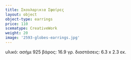 ```yaml
---
title: Σκουλαρικια Σφαίρες
layout: object
object-type: earrings
price: 110
scematype: CreativeWork
weight: 20
image: '2593-globes-earrings.jpg'
---
```

υλικό: ασήμι 925
βάρος: 16.9 γρ.
διαστάσεις: 6.3 x 2.3 εκ.
